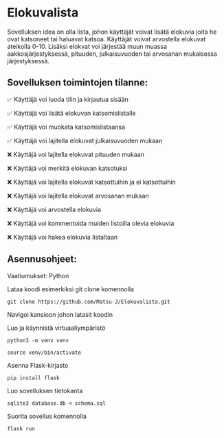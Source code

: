 # Elokuvalista

Sovelluksen idea on olla lista, johon käyttäjät voivat lisätä elokuvia joita he ovat katsoneet tai haluavat katsoa. Käyttäjät voivat arvostella elokuvat ateikolla 0-10. Lisäksi elokvat voi järjestää muun muassa aakkosjärjestyksessä, pituuden, julkaisuvuoden tai arvosanan mukaisessa järjestyksessä.

## Sovelluksen toimintojen tilanne:

  ✅ Käyttäjä voi luoda tilin ja kirjautua sisään
  
  ✅ Käyttäjä voi lisätä elokuvan katsomislistalle
  
  ✅ Käyttäjä voi muokata katsomislistaansa

  ✅ Käyttäjä voi lajitella elokuvat julkaisuvuoden mukaan

  ❌ Käyttäjä voi lajitella elokuvat pituuden mukaan

  ❌ Käyttäjä voi merkitä elokuvan katsotuksi
  
  ❌ Käyttäjä voi lajitella elokuvat katsottuihin ja ei katsottuihin
  
  ❌ Käyttäjä voi lajitella elokuvat arvosanan mukaan
  
  ❌ Käyttäjä voi arvostella elokuvia
  
  ❌ Käyttäjä voi kommentoida muiden listoilla olevia elokuvia
  
  ❌ Käyttäjä voi hakea elokuvia listaltaan
  


## Asennusohjeet:

Vaatiumukset:
Python

Lataa koodi esimerkiksi git clone komennolla

```
git clone https://github.com/Matsu-J/Elokuvalista.git
```

Navigoi kansioon johon latasit koodin

Luo ja käynnistä virtuaaliympäristö

```
python3 -m venv venv

source venv/bin/activate
```

Asenna Flask-kirjasto

```
pip install flask
```

Luo sovelluksen tietokanta
```
sqlite3 database.db < schema.sql
```

Suorita sovellus komennolla
```
flask run
```

